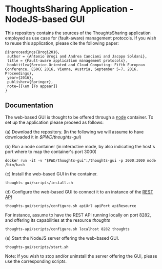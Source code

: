 # ThoughtsSharing Application - NodeJS-based GUI

This repository contains the sources of the ThoughtsSharing application employed as use case for (fault-aware) management protocols. If you wish to reuse this application, please cite the following paper:
```
@inproceedings{Brogi2016,
 author = {Antonio Brogi and Andrea Canciani and Jacopo Soldani},
 title = {Fault-aware application management protocols},
 booktitle={Service-Oriented and Cloud Computing: Fifth European Conference, ESOCC 2016, Vienna, Austria, September 5-7, 2016. Proceedings},
 year={2016},
 publisher={Springer},
 note={{\em [To appear]}
} 
```

## Documentation

The web-based GUI is thought to be offered through a [node](https://hub.docker.com/_/node/) container. To set up the application please proceed as follows:

(a) Download the repository. (In the following we will assume to have downloaded it in _$PWD/thoughts-gui_) 

(b) Run a node container (in interactive mode, by also indicating the host's port where to map the container's port 3000)
```
docker run -it -v "$PWD/thoughts-gui":/thoughts-gui -p 3000:3000 node /bin/bash
```

(c) Install the web-based GUI in the container.
```
thoughts-gui/scripts/install.sh
```

(d) Configure the web-based GUI to connect it to an instance of the [REST API](https://github.com/jacopogiallo/thoughts-api)
```
thoughts-gui/scripts/configure.sh apiUrl apiPort apiResource
```
For instance, assume to have the REST API running locally on port 8282, and offering its capabilities at the resource _thoughts_ 
```
thoughts-api/scripts/configure.sh localhost 8282 thoughts
``` 

(e) Start the NodeJS server offering the web-based GUI.
```
thoughts-gui/scripts/start.sh
```

Note: If you wish to stop and/or uninstall the server offering the GUI, please use the corresponding scripts.
